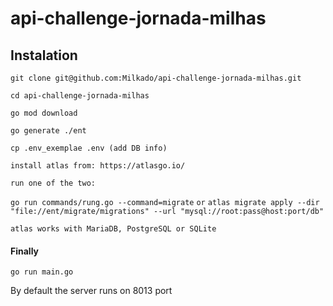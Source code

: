 # api-challenge-jornada-milhas

## Instalation

`git clone git@github.com:Milkado/api-challenge-jornada-milhas.git`

`cd api-challenge-jornada-milhas`

`go mod download`

`go generate ./ent`

`cp .env_exemplae .env (add DB info)`

`install atlas from: https://atlasgo.io/`

`run one of the two:`

`go run commands/rung.go --command=migrate`
`or`
`atlas migrate apply --dir "file://ent/migrate/migrations" --url "mysql://root:pass@host:port/db"`

`atlas works with MariaDB, PostgreSQL or SQLite`

#### Finally
`go run main.go`

By default the server runs on 8013 port

